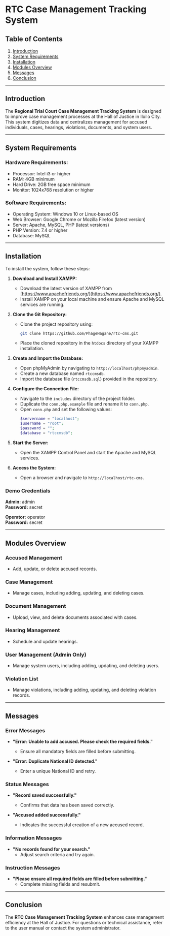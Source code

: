 # RTC Case Management Tracking System

## Table of Contents
1. [Introduction](#introduction)
2. [System Requirements](#system-requirements)
3. [Installation](#installation)
4. [Modules Overview](#modules-overview)
5. [Messages](#messages)
6. [Conclusion](#conclusion)

---

## Introduction
The **Regional Trial Court Case Management Tracking System** is designed to improve case management processes at the Hall of Justice in Iloilo City. This system digitizes data and centralizes management for accused individuals, cases, hearings, violations, documents, and system users.

---

## System Requirements

### Hardware Requirements:
- Processor: Intel i3 or higher
- RAM: 4GB minimum
- Hard Drive: 2GB free space minimum
- Monitor: 1024x768 resolution or higher

### Software Requirements:
- Operating System: Windows 10 or Linux-based OS
- Web Browser: Google Chrome or Mozilla Firefox (latest version)
- Server: Apache, MySQL, PHP (latest versions)
- PHP Version: 7.4 or higher
- Database: MySQL

---

## Installation
To install the system, follow these steps:

1. **Download and Install XAMPP:**
   - Download the latest version of XAMPP from [https://www.apachefriends.org/](https://www.apachefriends.org/).
   - Install XAMPP on your local machine and ensure Apache and MySQL services are running.

2. **Clone the Git Repository:**
   - Clone the project repository using:
     ```bash
     git clone https://github.com/PhageHagane/rtc-cms.git
     ```
   - Place the cloned repository in the `htdocs` directory of your XAMPP installation.

3. **Create and Import the Database:**
   - Open phpMyAdmin by navigating to `http://localhost/phpmyadmin`.
   - Create a new database named `rtccmsdb`.
   - Import the database file (`rtccmsdb.sql`) provided in the repository.

4. **Configure the Connection File:**
   - Navigate to the `includes` directory of the project folder.
   - Duplicate the `conn.php.example` file and rename it to `conn.php`.
   - Open `conn.php` and set the following values:
     ```php
     $servername = "localhost";
     $username = "root";
     $password = "";
     $database = "rtccmsdb";
     ```

5. **Start the Server:**
   - Open the XAMPP Control Panel and start the Apache and MySQL services.

6. **Access the System:**
   - Open a browser and navigate to `http://localhost/rtc-cms`.

### Demo Credentials

**Admin:** admin  
**Password:** secret

**Operator:** operator  
**Password:** secret

---

## Modules Overview

### **Accused Management**
- Add, update, or delete accused records.

### **Case Management**
- Manage cases, including adding, updating, and deleting cases.

### **Document Management**
- Upload, view, and delete documents associated with cases.

### **Hearing Management**
- Schedule and update hearings.

### **User Management** (Admin Only)
- Manage system users, including adding, updating, and deleting users.

### **Violation List**
- Manage violations, including adding, updating, and deleting violation records.

---

## Messages

### **Error Messages**
- **"Error: Unable to add accused. Please check the required fields."**
  - Ensure all mandatory fields are filled before submitting.

- **"Error: Duplicate National ID detected."**
  - Enter a unique National ID and retry.

### **Status Messages**
- **"Record saved successfully."**
  - Confirms that data has been saved correctly.

- **"Accused added successfully."**
  - Indicates the successful creation of a new accused record.

### **Information Messages**
- **"No records found for your search."**
  - Adjust search criteria and try again.

### **Instruction Messages**
- **"Please ensure all required fields are filled before submitting."**
  - Complete missing fields and resubmit.

---

## Conclusion
The **RTC Case Management Tracking System** enhances case management efficiency at the Hall of Justice. For questions or technical assistance, refer to the user manual or contact the system administrator.
